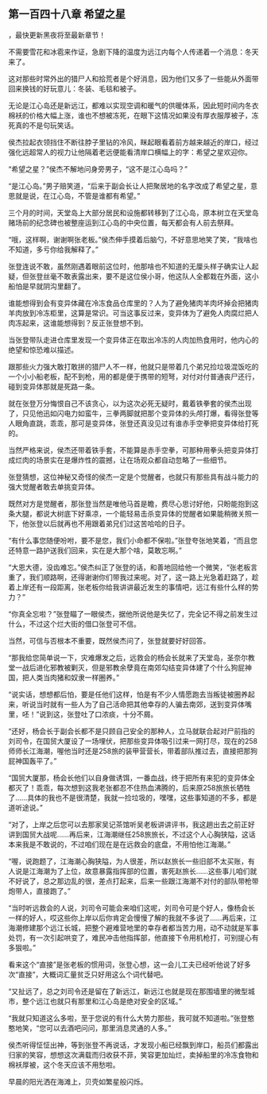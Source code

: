 ## 第一百四十八章 希望之星
，最快更新黑夜将至最新章节！

不需要雪花和冰雹来作证，急剧下降的温度为远江内每个人传递着一个消息：冬天来了。

这对那些时常外出的猎尸人和拾荒者是个好消息，因为他们又多了一些能从外面带回来换钱的好玩意儿：冬装、毛毯和被子。

无论是江心岛还是新远江，都难以实现空调和暖气的供暖体系，因此短时间内冬衣棉袄的价格大幅上涨，谁也不想被冻死，在眼下这情况如果没有厚衣服厚被子，冻死真的不是句玩笑话。

侯杰拉起衣领挡住不断往脖子里钻的冷风，眯起眼看着前方越来越近的岸口，经过强化远超常人的视力让他隔着老远便能看清岸口横幅上的字：希望之星欢迎你。

“希望之星？”侯杰不解地问身旁男子，“这不是江心岛吗？”

“是江心岛。”男子赔笑道，“后来于副会长让人把聚居地的名字改成了希望之星，意思就是说，在江心岛，不管是谁都有希望。”

三个月的时间，天堂岛上大部分居民和设施都转移到了江心岛，原本树立在天堂岛赌场前的纪念碑也被整座运到江心岛的中央位置，每天都会有人前去祭拜。

“哦，这样啊，谢谢啊张老板。”侯杰伸手摸着后脑勺，不好意思地笑了笑，“我啥也不知道，多亏你给我解释了。”

张登连说不敢，虽然刚遇着眼前这位时，他那啥也不知道的无厘头样子确实让人起疑，但张登丝毫不敢表露出来，要不是这位侯小哥，他这队人全都栽在外面，这小船怕是早就阴沟里翻了。

谁能想得到会有变异体藏在冷冻食品仓库里的？人为了避免猪肉羊肉坏掉会把猪肉羊肉放到冷冻柜里，这算是常识。可当这事反过来，变异体为了避免人肉腐烂把人肉冻起来，这谁能想得到？反正张登想不到。

当张登带队走进仓库里发现一个变异体正在取出冷冻的人肉加热食用时，他内心的绝望和惊恐难以描述。

跟那些火力强大敢打敢拼的猎尸人不一样，他就只是带着几个弟兄捡垃圾混饭吃的一个小小船老板，配不到枪，用的都是便于携带的短弩，对付对付普通丧尸还行，碰到变异体那就是死路一条。

就在张登万分悔恨自己不该贪心，以为这次必死无疑时，戴着铁拳套的侯杰出现了，只见他迅如闪电力如蛮牛，三拳两脚就把那个变异体的头颅打爆，看得张登等人眼角直跳，乖乖，那可是变异体，张登还真没见过有谁赤手空拳把变异体给打死的。

当然严格来说，侯杰还带着铁手套，不能算是赤手空拳，可那种用拳头把变异体打成烂肉的场景实在是爆炸性的震撼，让在场观众都自动忽略了一些细节。

张登猜想，这位神秘又奇怪的侯杰一定是个觉醒者，也就只有那些具有战斗能力的强大觉醒者敢去单挑变异体。

既然对方是觉醒者，那张登当然是唯他马首是瞻，费尽心思讨好他，只盼能抱到这条大腿，都说大树底下好乘凉，一个能轻易击杀变异体的觉醒者如果能稍微关照一下，他张登以后就再也不用跟着弟兄们过这苦哈哈的日子。

“有什么事您随便吩咐，要不是您，我们小命都不保啦。”张登夸张地笑着，“而且您还特意一路护送我们回来，实在是大那个啥，莫敢忘啊。”

“大恩大德，没齿难忘。”侯杰纠正了张登的话，和善地回给他一个微笑，“张老板言重了，我们顺路啊，还得谢谢你们带我过来呢。对了，这一路上光急着赶路了，趁着上岸还有一段距离，张老板你给我讲讲最近发生的事情吧，远江有些什么样的势力？”

“你真全忘啦？”张登瞄了一眼侯杰，据他所说他是失忆了，完全记不得之前发生过什么，不过这个烂大街的借口张登可不信。

当然，可信与否根本不重要，既然侯杰问了，张登就要好好回答。

“那我给您简单说一下，灾难爆发之后，远救会的杨会长就来了天堂岛，圣奈尔教堂一战后进化邪教被剿灭，但是邪教余孽竟在南郊勾结变异体建了个什么狗屁神国，把人类当肉猪和奴隶一样圈养。”

“说实话，想想都后怕，要是任他们这样，怕是有不少人情愿跑去当叛徒被圈养起来，听说当时就有一些人为了自己活命把其他幸存的人骗去南郊，送到变异体嘴里，呸！”说到这，张登吐了口浓痰，十分不屑。

“还好，杨会长于副会长都不是只顾自己安全的那种人，立马就联合起对尸前指的刘司令，在国贸大厦设了一场埋伏，把那些变异体吸引过来一网打尽，现在的258师师长江海潮，喔他当时还是258旅的装甲营营长，带着部队推过去，直接把那狗屁神国轰平了。”

“国贸大厦那，杨会长他们以自身做诱饵，一番血战，终于把所有来犯的变异体全都灭了！乖乖，每次想到这我老张都忍不住热血沸腾的，后来原258旅旅长牺牲了……具体的我也不是很清楚，我就一捡垃圾的，嘿嘿，这些事知道的不多，都是道听途说。”

“对了，上岸之后您可以去那家吴记茶馆听吴老板讲讲评书，我这趟出去之前正好讲到国贸大战呢……再后来，江海潮继任258旅旅长，不过这个人心胸狭隘，这话本来我是不敢说的，不过咱们现在是在远救会的底盘，不用怕他江海潮。”

“喔，说跑题了，江海潮心胸狭隘，为人很差，所以赵旅长一些旧部不太买账，有人说是江海潮为了上位，故意暴露指挥部的位置，害死赵旅长……这些事儿咱们就不好说了，总之那边乱的很，差点打起来，后来一些跟江海潮不对付的部队带枪带炮带人，直接跑了。”

“当时听远救会的人说，刘司令可能会来咱们这呢，刘司令可是个好人，像杨会长一样的好人，哎这些你上岸以后你肯定会慢慢了解的我就不多说了……再后来，江海潮修建那个远江长城，把整个避难营地里的幸存者都当苦力用，动不动就是军事处罚，有一次引起哄变了，难民冲击他指挥部，他直接下令用机枪打，可别提心有多狠啦。”

看来这个“直接”是张老板的惯用词，张登心想，这一会儿工夫已经听他说了好多次“直接”，大概词汇量贫乏只好用这么个词代替吧。

“又扯远了，总之刘司令还是留在了新远江，新远江也就是现在那围墙里的微型城市，整个远江也就只有那里和江心岛是绝对安全的区域。”

“我就只知道这么多啦，至于您说的有什么大势力那些，我可就不知道啦。”张登憨憨地笑，“您可以去酒吧问问，那里消息灵通的人多。”

侯杰听得怔怔出神，等到张登不再说话，才发现小船已经飘到岸口，船员们都露出归家的笑容，想想这次满载而归收获不菲，笑容更加灿烂，卖掉船里的冷冻食物和棉袄厚被，这个冬天应该不用愁啦。

早晨的阳光洒在海滩上，贝壳如繁星般闪烁。

